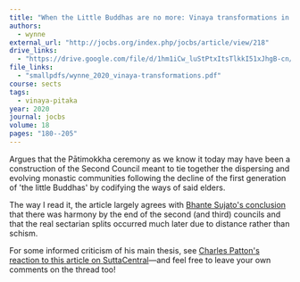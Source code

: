 ```yaml
---
title: "When the Little Buddhas are no more: Vinaya transformations in the early 4th century BC"
authors:
  - wynne
external_url: "http://jocbs.org/index.php/jocbs/article/view/218"
drive_links:
  - "https://drive.google.com/file/d/1hm1iCw_luStPtxItsTlkkI51xJhgB-cn/view?usp=drivesdk"
file_links:
  - "smallpdfs/wynne_2020_vinaya-transformations.pdf"
course: sects
tags:
  - vinaya-pitaka
year: 2020
journal: jocbs
volume: 18
pages: "180--205"
---
```


Argues that the Pātimokkha ceremony as we know it today may have been a construction of the Second Council meant to tie together the dispersing and evolving monastic communities following the decline of the first generation of 'the little Buddhas' by codifying the ways of said elders.

The way I read it, the article largely agrees with [Bhante Sujato's conclusion](/content/monographs/sects-and-sectarianism_sujato) that there was harmony by the end of the second (and third) councils and that the real sectarian splits occurred much later due to distance rather than schism.

For some informed criticism of his main thesis, see [Charles Patton's reaction to this article on SuttaCentral](https://discourse.suttacentral.net/t/when-the-little-buddhas-are-no-more-vinaya-transformations-in-the-early-4th/30611/4?u=khemarato.bhikkhu)—and feel free to leave your own comments on the thread too!
